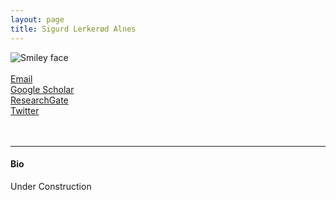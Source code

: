 ```yaml
---
layout: page
title: Sigurd Lerkerød Alnes
---
```


<img align="left" style="display:inline" src="https://raw.githubusercontent.com/aath0/aath0.github.io/master/assets/img/AlnesSigurd_Picture.jpg" alt="Smiley face" style="width:300px;padding:25px"/> <br/> <br/>
<a href="sigurd.alnes@inf.unibe.ch">Email</a><br/>
<a href="https://scholar.google.com/citations?user=ECfihgYAAAAJ">Google Scholar</a><br/>
<a href="https://www.researchgate.net/profile/Sigurd_Alnes">ResearchGate</a><br/>
<a href="https://twitter.com/lerknes">Twitter</a>
<br/>
<br/>
<br/>

---
#### Bio
Under Construction
